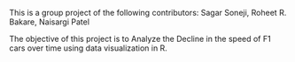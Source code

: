 This is a group project of the following contributors: Sagar Soneji, Roheet R. Bakare, Naisargi Patel

The objective of this project is to Analyze the Decline in the speed of F1 cars over time using data visualization in R.
